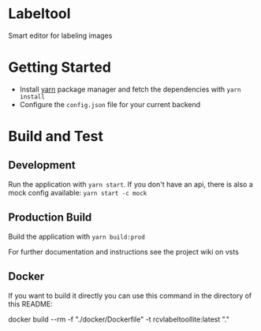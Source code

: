 # Labeltool

Smart editor for labeling images

# Getting Started

- Install [yarn](https://yarnpkg.com) package manager and fetch the dependencies with `yarn install`
- Configure the `config.json` file for your current backend

# Build and Test

## Development

Run the application with `yarn start`. If you don't have an api, there is also a mock config available: `yarn start -c mock`

## Production Build

Build the application with `yarn build:prod`

For further documentation and instructions see the project wiki on vsts

## Docker

If you want to build it directly you can use this command in the directory of this README:

docker build --rm -f "./docker/Dockerfile" -t rcvlabeltoollite:latest "."
